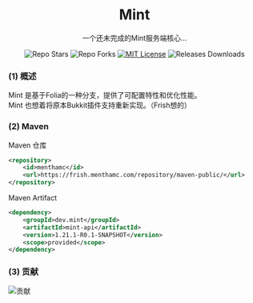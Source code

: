 <div align="center">
<h1> Mint </h1>
一个还未完成的Mint服务端核心...

![Repo Stars](https://shields.io/github/stars/MenthaMC/Mint?style=flat-square)
![Repo Forks](https://shields.io/github/forks/MenthaMC/Mint?style=flat-square)
[![MIT License](https://img.shields.io/github/license/MenthaMC/Mint?style=flat-square)](LICENSE)
![Releases Downloads](https://img.shields.io/github/downloads/MenthaMC/Mint/total?style=flat-square)
</div>

### (1) 概述
Mint 是基于Folia的一种分支，提供了可配置特性和优化性能。\
Mint 也想着将原本Bukkit插件支持重新实现。（Frish想的）

### (2) Maven 
Maven 仓库
```xml
<repository>
    <id>menthamc</id>
    <url>https://frish.menthamc.com/repository/maven-public/</url>
</repository>
```

Maven Artifact
```xml
<dependency>
    <groupId>dev.mint</groupId>
    <artifactId>mint-api</artifactId>
    <version>1.21.1-R0.1-SNAPSHOT</version>
    <scope>provided</scope>
</dependency>
```

### (3) 贡献
![贡献](https://contrib.rocks/image?repo=MenthaMC/Mint)
